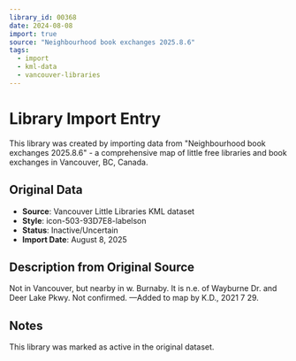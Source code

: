 ```yaml
---
library_id: 00368
date: 2024-08-08
import: true
source: "Neighbourhood book exchanges 2025.8.6"
tags:
  - import
  - kml-data
  - vancouver-libraries
---
```


# Library Import Entry

This library was created by importing data from "Neighbourhood book exchanges 2025.8.6" - a comprehensive map of little free libraries and book exchanges in Vancouver, BC, Canada.

## Original Data

- **Source**: Vancouver Little Libraries KML dataset
- **Style**: icon-503-93D7E8-labelson
- **Status**: Inactive/Uncertain
- **Import Date**: August 8, 2025

## Description from Original Source

Not in Vancouver, but nearby in w. Burnaby.
It is n.e. of Wayburne Dr. and Deer Lake Pkwy.
Not confirmed.
—Added to map by K.D., 2021 7 29. 



## Notes

This library was marked as active in the original dataset.
